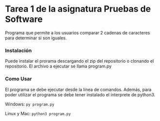 # Tarea 1 de la asignatura Pruebas de Software
Programa que permite a los usuarios comparar 2 cadenas de caracteres para determinar si son iguales.

### Instalación
Puede instalar el prorama descargando el zip del repositorio o clonando el repositorio. El archivo a ejecutar se llama program.py

### Como Usar
El programa se debe ejecutar desde la línea de comandos. Además, para poder utilizar el programa se debe tener instalado el interprete de python3.

Windows:
 ```py program.py```
 
 Linux y Mac:
 ```python3 program.py```
